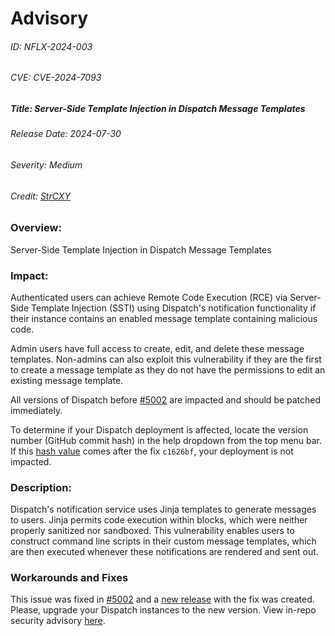 # Advisory
###### ID: NFLX-2024-003

###### CVE: CVE-2024-7093

##### Title: Server-Side Template Injection in Dispatch Message Templates

###### Release Date: 2024-07-30

###### Severity: Medium

###### Credit: [StrCXY](https://github.com/StrCXY)

### Overview:
Server-Side Template Injection in Dispatch Message Templates

### Impact:
Authenticated users can achieve Remote Code Execution (RCE) via Server-Side Template Injection (SSTI) using Dispatch's notification functionality if their instance contains an enabled message template containing malicious code.

Admin users have full access to create, edit, and delete these message templates. Non-admins can also exploit this vulnerability if they are the first to create a message template as they do not have the permissions to edit an existing message template. 

All versions of Dispatch before [#5002](https://github.com/Netflix/dispatch/pull/5002) are impacted and should be patched immediately.

To determine if your Dispatch deployment is affected, locate the version number (GitHub commit hash) in the help dropdown from the top menu bar. If this [hash value](https://github.com/Netflix/dispatch/commits/master/) comes after the fix `c1626bf`, your deployment is not impacted.

### Description:
Dispatch's notification service uses Jinja templates to generate messages to users. Jinja permits code execution within blocks, which were neither properly sanitized nor sandboxed. This vulnerability enables users to construct command line scripts in their custom message templates, which are then executed whenever these notifications are rendered and sent out. 

### Workarounds and Fixes

This issue was fixed in [#5002](https://github.com/Netflix/dispatch/pull/5002) and a [new release](https://github.com/Netflix/dispatch/releases/tag/v20240731) with the fix was created. Please, upgrade your Dispatch instances to the new version.
View in-repo security advisory [here](https://github.com/Netflix/dispatch/security/advisories/GHSA-mj34-2846-9c8c).